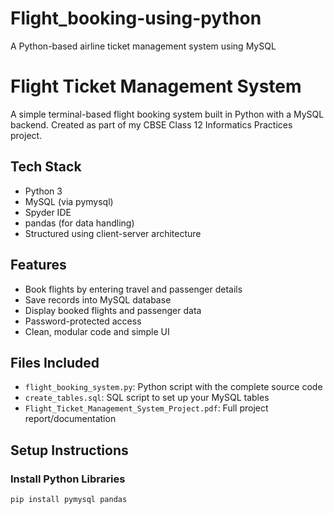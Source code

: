 # Flight_booking-using-python
A Python-based airline ticket management system using MySQL

# Flight Ticket Management System

A simple terminal-based flight booking system built in Python with a MySQL backend. Created as part of my CBSE Class 12 Informatics Practices project.

## Tech Stack

- Python 3
- MySQL (via pymysql)
- Spyder IDE
- pandas (for data handling)
- Structured using client-server architecture

## Features

- Book flights by entering travel and passenger details
- Save records into MySQL database
- Display booked flights and passenger data
- Password-protected access
- Clean, modular code and simple UI

## Files Included

- `flight_booking_system.py`: Python script with the complete source code
- `create_tables.sql`: SQL script to set up your MySQL tables
- `Flight_Ticket_Management_System_Project.pdf`: Full project report/documentation

## Setup Instructions

### Install Python Libraries

```bash
pip install pymysql pandas

